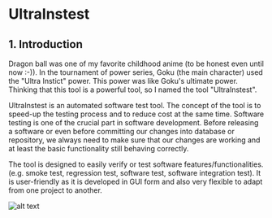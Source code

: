 # UltraInstest

## 1. Introduction
Dragon ball was one of my favorite childhood anime (to be honest even until now :-)). In the tournament of power series, Goku (the main character) used
the "Ultra Instict" power. This power was like Goku's ultimate power. Thinking that this tool is a powerful tool, so I named the tool "UltraInstest".

UltraInstest is an automated software test tool. The concept of the tool is to speed-up the testing process and to reduce cost at the same time.
Software testing is one of the crucial part in software development. Before releasing a software or even before committing our changes into database or repository,
we always need to make sure that our changes are working and at least the basic functionality still behaving correctly.

The tool is designed to easily verify or test software features/functionalities.(e.g. smoke test, regression test, software test, software integration test).
It is user-friendly as it is developed in GUI form and also very flexible to adapt from one project to another.



![alt text](https://user-images.githubusercontent.com/47493510/95712176-eade5880-0c96-11eb-87bc-0f564dd7f32f.PNG?raw=true)
